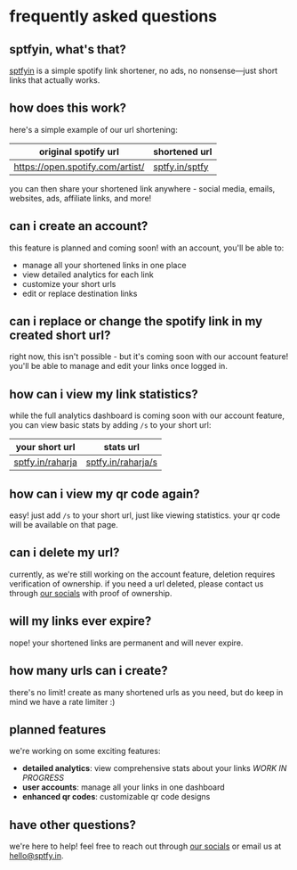 



# frequently asked questions
## sptfyin, what's that? 
[sptfyin](/) is a simple spotify link shortener,
no ads, no nonsense—just short links that actually works.

## how does this work?
here's a simple example of our url shortening:

| original spotify url | shortened url |
|---------------------|---------------|
| https://open.spotify.com/artist/ | [sptfy.in/sptfy](/) |

you can then share your shortened link anywhere - social media, emails, websites, ads, affiliate links, and more!

## can i create an account?
this feature is planned and coming soon! with an account, you'll be able to:
- manage all your shortened links in one place
- view detailed analytics for each link
- customize your short urls
- edit or replace destination links

## can i replace or change the spotify link in my created short url?
right now, this isn't possible - but it's coming soon with our account feature! you'll be able to manage and edit your links once logged in.

## how can i view my link statistics?
while the full analytics dashboard is coming soon with our account feature, you can view basic stats by adding `/s` to your short url:

| your short url | stats url |
|---------------|-----------|
| [sptfy.in/raharja](https://sptfy.in/raharja) | [sptfy.in/raharja/s](https://sptfy.in/raharja/s) |

## how can i view my qr code again?
easy! just add `/s` to your short url, just like viewing statistics. your qr code will be available on that page.

## can i delete my url?
currently, as we're still working on the account feature, deletion requires verification of ownership. if you need a url deleted, please contact us through
 [our socials](/about/socials) with proof of ownership.

## will my links ever expire?
nope! your shortened links are permanent and will never expire.

## how many urls can i create?
there's no limit! create as many shortened urls as you need, but do keep in mind we have a rate limiter :)

## planned features
we're working on some exciting features:
- **detailed analytics**: view comprehensive stats about your links *WORK IN PROGRESS*
- **user accounts**: manage all your links in one dashboard
- **enhanced qr codes**: customizable qr code designs

## have other questions?
we're here to help! feel free to reach out through [our socials](/about/socials) or email us at [hello@sptfy.in](mailto:hello@sptfy.in).